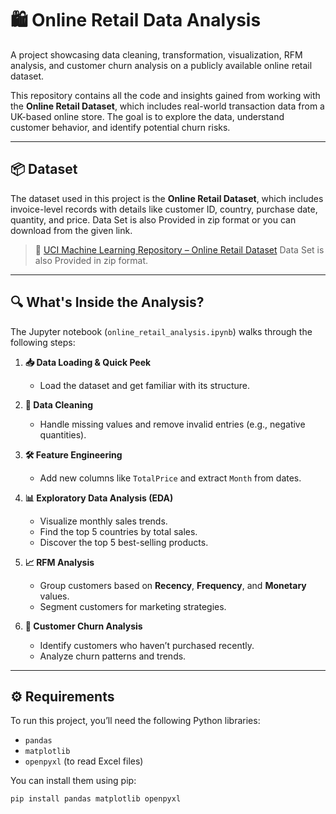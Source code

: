# 🛍️ Online Retail Data Analysis

A project showcasing data cleaning, transformation, visualization, RFM analysis, and customer churn analysis on a publicly available online retail dataset.

This repository contains all the code and insights gained from working with the **Online Retail Dataset**, which includes real-world transaction data from a UK-based online store. The goal is to explore the data, understand customer behavior, and identify potential churn risks.

---

## 📦 Dataset

The dataset used in this project is the **Online Retail Dataset**, which includes invoice-level records with details like customer ID, country, purchase date, quantity, and price. Data Set is also Provided in zip format or you can download from the given link.

> 🔗 [UCI Machine Learning Repository – Online Retail Dataset](https://archive.ics.uci.edu/ml/datasets/Online+Retail)
Data Set is also Provided in zip format.

---

## 🔍 What's Inside the Analysis?

The Jupyter notebook (`online_retail_analysis.ipynb`) walks through the following steps:

1. **📥 Data Loading & Quick Peek**
   - Load the dataset and get familiar with its structure.

2. **🧹 Data Cleaning**
   - Handle missing values and remove invalid entries (e.g., negative quantities).

3. **🛠 Feature Engineering**
   - Add new columns like `TotalPrice` and extract `Month` from dates.

4. **📊 Exploratory Data Analysis (EDA)**
   - Visualize monthly sales trends.
   - Find the top 5 countries by total sales.
   - Discover the top 5 best-selling products.

5. **📈 RFM Analysis**
   - Group customers based on **Recency**, **Frequency**, and **Monetary** values.
   - Segment customers for marketing strategies.

6. **🚪 Customer Churn Analysis**
   - Identify customers who haven’t purchased recently.
   - Analyze churn patterns and trends.

---

## ⚙️ Requirements

To run this project, you’ll need the following Python libraries:

- `pandas`
- `matplotlib`
- `openpyxl` (to read Excel files)

You can install them using pip:

```bash
pip install pandas matplotlib openpyxl

